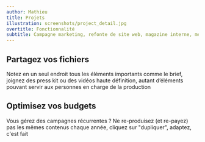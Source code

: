 ```yaml
---
author: Mathieu
title: Projets
illustration: screenshots/project_detail.jpg
overtitle: Fonctionnalité
subtitle: Campagne marketing, refonte de site web, magazine interne, mettez toutes les informations nécessaires à l'équipe en un seul lieu au lieu de multiplier les réunions.
---
```



                                    
## Partagez vos fichiers
Notez en un seul endroit tous les éléments importants comme le brief, joignez des press kit ou des vidéos haute définition, autant d’éléments pouvant servir aux personnes en charge de la production

## Optimisez vos budgets
Vous gérez des campagnes récurrentes ? Ne re-produisez (et re-payez) pas les mêmes contenus chaque année, cliquez sur "dupliquer", adaptez, c'est fait